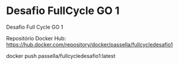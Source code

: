 # Desafio FullCycle GO 1
Desafio Full Cycle GO 1

Repositório Docker Hub: https://hub.docker.com/repository/docker/passella/fullcycledesafio1

docker push passella/fullcycledesafio1:latest
